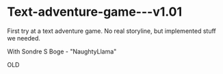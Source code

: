 Text-adventure-game---v1.01
===========================

First try at a text adventure game. No real storyline, but implemented stuff we needed.

With Sondre S Boge - "NaughtyLlama"

OLD

